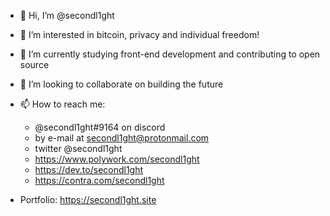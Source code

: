 - 👋 Hi, I’m @secondl1ght
- 👀 I’m interested in bitcoin, privacy and individual freedom!
- 🌱 I’m currently studying front-end development and contributing to open source
- 💞️ I’m looking to collaborate on building the future
- 📫 How to reach me: 
  - @secondl1ght#9164 on discord
  - by e-mail at secondl1ght@protonmail.com
  - twitter @secondl1ght
  - https://www.polywork.com/secondl1ght
  - https://dev.to/secondl1ght
  - https://contra.com/secondl1ght

- Portfolio: https://secondl1ght.site

<!---
secondl1ght/secondl1ght is a ✨ special ✨ repository because its `README.md` (this file) appears on your GitHub profile.
You can click the Preview link to take a look at your changes.
--->
